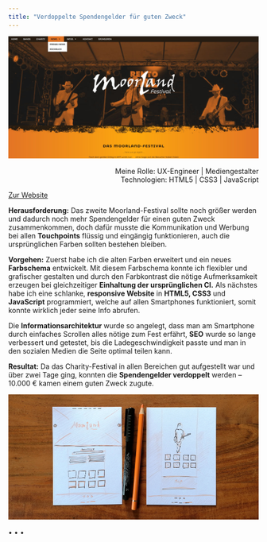 ```yaml
---
title: "Verdoppelte Spendengelder für guten Zweck"
---
```


![Website Moorland-Festival](../images/MoorlandFestivalWebsite1.jpg)

<p style="font-size: var(--fs-small-text);text-align: right;">Meine Rolle: UX-Engineer | Mediengestalter<br/>
Technologien: HTML5 | CSS3 | JavaScript</p>

[Zur Website](http://www.sascha-nabrotzky.de/moorland/index.html)

**Herausforderung:** Das zweite Moorland-Festival sollte noch größer werden und dadurch noch mehr Spendengelder für einen guten Zweck zusammenkommen, doch dafür musste die Kommunikation und Werbung bei allen **Touchpoints** flüssig und eingängig funktionieren, auch die ursprünglichen Farben sollten bestehen bleiben.

**Vorgehen:** Zuerst habe ich die alten Farben erweitert und ein neues **Farbschema** entwickelt. Mit diesem Farbschema konnte ich flexibler und grafischer gestalten und durch den Farbkontrast die nötige Aufmerksamkeit erzeugen bei gleichzeitiger **Einhaltung der ursprünglichen CI.** Als nächstes habe ich eine schlanke, **responsive Website** in **HTML5, CSS3** und **JavaScript** programmiert, welche auf allen Smartphones funktioniert, somit konnte wirklich jeder seine Info abrufen.

Die **Informationsarchitektur** wurde so angelegt, dass man am Smartphone durch einfaches Scrollen alles nötige zum Fest erfährt, **SEO** wurde so lange verbessert und getestet, bis die Ladegeschwindigkeit passte und man in den sozialen Medien die Seite optimal teilen kann.

**Resultat:** Da das Charity-Festival in allen Bereichen gut aufgestellt war und über zwei Tage ging, konnten die **Spendengelder verdoppelt** werden – 10.000 € kamen einem guten Zweck zugute.

![Wireframe der Website Moorland-Festival](../images/MoorlandWireframe.jpg)

<p>&bull; &bull; &bull;</p>
